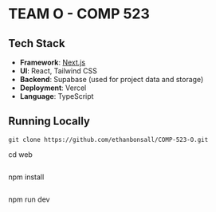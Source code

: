 # TEAM O - COMP 523

##  Tech Stack

- **Framework**: [Next.js](https://nextjs.org/)
- **UI**: React, Tailwind CSS
- **Backend**: Supabase (used for project data and storage)
- **Deployment**: Vercel
- **Language**: TypeScript

## Running Locally

    git clone https://github.com/ethanbonsall/COMP-523-O.git
cd web
```
```
npm install
```
```
npm run dev
```
